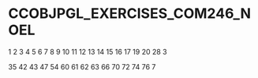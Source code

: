 # CCOBJPGL_EXERCISES_COM246_NOEL


1
2
3
4
5
6
7
8
9
10
11
12
13
14
15
16
17
19
20
28
3

35
42
43
47
54
60
61
62
63
66
70
72
74
76
7
